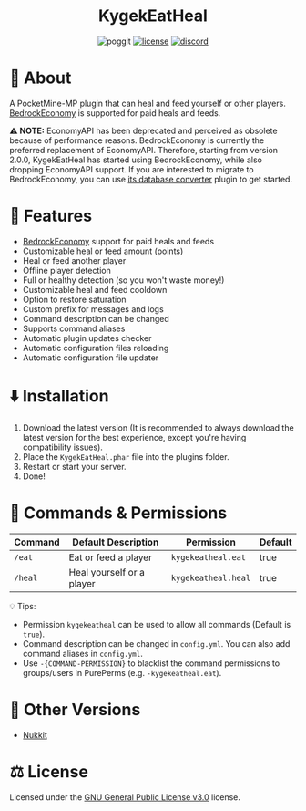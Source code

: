 <h1 align="center">KygekEatHeal</h1>

<p align="center">
<img src="https://poggit.pmmp.io/shield.dl.total/KygekEatHeal?style=for-the-badge" alt="poggit" />
<a href="https://github.com/thebigcrafter/KygekEatHeal/blob/pm4/LICENSE"><img src="https://img.shields.io/github/license/thebigcrafter/KygekEatHeal?style=for-the-badge" alt="license" /></a>
<a href="https://discord.gg/PykBfE2TZ9"><img src="https://img.shields.io/discord/1087729577004122112?color=7289DA&label=discord&logo=discord&style=for-the-badge" alt="discord" /></a>
</p>

# 📖 About

A PocketMine-MP plugin that can heal and feed yourself or other players. [BedrockEconomy](https://github.com/cooldogedev/BedrockEconomy) is supported for paid heals and feeds.

**⚠️ NOTE:** EconomyAPI has been deprecated and perceived as obsolete because of performance reasons. BedrockEconomy is currently the preferred replacement of EconomyAPI. Therefore, starting from version 2.0.0, KygekEatHeal has started using BedrockEconomy, while also dropping EconomyAPI support. If you are interested to migrate to BedrockEconomy, you can use [its database converter](https://github.com/cooldogedev/EconAPIToBE) plugin to get started.

# 🧩 Features

- [BedrockEconomy](https://github.com/cooldogedev/BedrockEconomy) support for paid heals and feeds
- Customizable heal or feed amount (points)
- Heal or feed another player
- Offline player detection
- Full or healthy detection (so you won't waste money!)
- Customizable heal and feed cooldown
- Option to restore saturation
- Custom prefix for messages and logs
- Command description can be changed
- Supports command aliases
- Automatic plugin updates checker
- Automatic configuration files reloading
- Automatic configuration file updater

# ⬇️ Installation

1. Download the latest version (It is recommended to always download the latest version for the best experience, except you're having compatibility issues).
2. Place the `KygekEatHeal.phar` file into the plugins folder.
3. Restart or start your server.
4. Done!

# 📜 Commands & Permissions

| Command | Default Description | Permission | Default |
| --- | --- | --- | --- |
| `/eat` | Eat or feed a player | `kygekeatheal.eat` | true |
| `/heal` | Heal yourself or a player | `kygekeatheal.heal` | true |

💡 Tips:
- Permission `kygekeatheal` can be used to allow all commands (Default is `true`).
- Command description can be changed in `config.yml`. You can also add command aliases in `config.yml`.
- Use `-{COMMAND-PERMISSION}` to blacklist the command permissions to groups/users in PurePerms (e.g. `-kygekeatheal.eat`).

# 🚢 Other Versions

- [Nukkit](https://github.com/KygekTeam/KygekEatHeal-Nukkit)

# ⚖️ License

Licensed under the [GNU General Public License v3.0](https://github.com/thebigcrafter/KygekEatHeal/blob/main/LICENSE) license.
